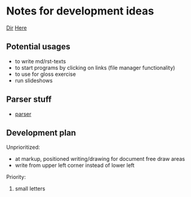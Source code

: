 # Notes for development ideas

<style>
  table, tr, td { border-collapse: collapse; padding: 0 4px; vertical-align: top; }
</style>

[Dir](dir.md) [Here](.)

## Potential usages

* to write md/rst-texts
* to start programs by clicking on links (file manager functionality)
* to use for gloss exercise
* run slideshows

## Parser stuff

- [parser](parser.md)

## Development plan

Unprioritized:

- at markup, positioned writing/drawing for document free draw areas
- write from upper left corner instead of lower left

Priority:

1. small letters
